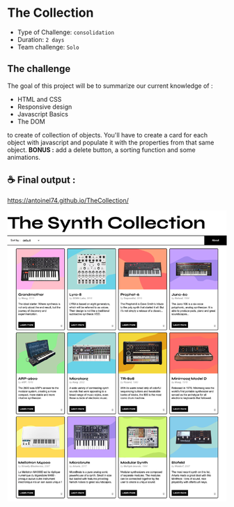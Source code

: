 # The Collection

- Type of Challenge: `consolidation`
- Duration: `2 days`
- Team challenge: `Solo`

## The challenge

The goal of this project will be to summarize our current knowledge of :

- HTML and CSS
- Responsive design
- Javascript Basics
- The DOM

to create of collection of objects. You'll have to create a card for each object with javascript and populate it with the properties from that same object. **BONUS :** add a delete button, a sorting function and some animations.

## &#9749; Final output :

https://antoinel74.github.io/TheCollection/

![Page Preview](assets/index.png)
